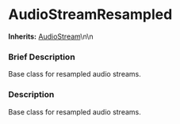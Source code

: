 #  AudioStreamResampled  
**Inherits:** [AudioStream](class_audiostream)\\n\\n
###  Brief Description  
Base class for resampled audio streams.

###  Description  
Base class for resampled audio streams.
